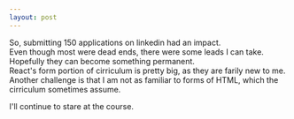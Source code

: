 ```yaml
---
layout: post
---
```

  

So, submitting 150 applications on linkedin had an impact.  
Even though most were dead ends, there were some leads I can take.  
Hopefully they can become something permanent.  
React's form portion of cirriculum is pretty big, as they are farily new to me.  
Another challenge is that I am not as familiar to forms of HTML, which the cirriculum sometimes assume.  
  
I'll continue to stare at the course.  